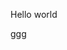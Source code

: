 <!DOCTYPE html>
<html>

<head>
  <meta charset="utf-8">
  <meta name="viewport" content="width=device-width">
  <title>replit</title>
  <link href="style.css" rel="stylesheet" type="text/css" />
</head>

<body>
  
  
  
  
  
  
  
  Hello world
  <script src="script.js"></script>
<body></body>
ggg


  
</html><!DOCTYPE html>
<html>

